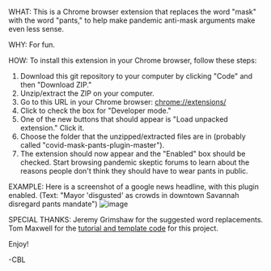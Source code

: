 WHAT: 
This is a Chrome browser extension that replaces the word "mask" with the word "pants," to help make pandemic anti-mask arguments make even less sense.

WHY:
For fun.

HOW:
To install this extension in your Chrome browser, follow these steps:

1. Download this git repository to your computer by clicking "Code" and then "Download ZIP." 
2. Unzip/extract the ZIP on your computer.
3. Go to this URL in your Chrome browser: [chrome://extensions/](chrome://extensions/)
4. Click to check the box for "Developer mode."
5. One of the new buttons that should appear is "Load unpacked extension." Click it. 
6. Choose the folder that the unzipped/extracted files are in (probably called "covid-mask-pants-plugin-master").
7. The extension should now appear and the "Enabled" box should be checked. Start browsing pandemic skeptic forums to learn about the reasons people don't think they should have to wear pants in public.

EXAMPLE:
Here is a screenshot of a google news headline, with this plugin enabled. (Text: "Mayor 'disgusted' as crowds in downtown Savannah disregard pants mandate")
![image]("https://user-images.githubusercontent.com/22127496/100576230-91f07100-3292-11eb-9493-2f4638fc2fbd.jpg")

SPECIAL THANKS:
Jeremy Grimshaw for the suggested word replacements. Tom Maxwell for the [tutorial and template code](https://9to5google.com/2015/06/14/how-to-make-a-chrome-extensions/) for this project.

Enjoy!

-CBL

